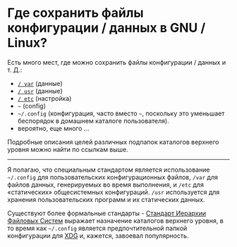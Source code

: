 # Где сохранить файлы конфигурации / данных в GNU / Linux?

Есть много мест, где можно сохранить файлы конфигурации / данных и т. Д.:

* [`/ var`](http://www.tldp.org/LDP/Linux-Filesystem-Hierarchy/html/var.html) (данные)
* [`/ usr`](http://www.tldp.org/LDP/Linux-Filesystem-Hierarchy/html/usr.html) (данные)
* [`/ etc`](http://www.tldp.org/LDP/Linux-Filesystem-Hierarchy/html/etc.html) (настройка)
* `~` (config)
* `~/.config` (конфигурация, часто вместо `~`, поскольку это уменьшает беспорядок в домашнем каталоге пользователя).
* вероятно, еще много ...

Подробные описания целей различных подпапок каталогов верхнего уровня можно найти по ссылкам выше.

* * *

Я полагаю, что специальным стандартом является использование `~/.config` для пользовательских конфигурационных файлов, `/var` для файлов данных, генерируемых во время выполнения, и `/etc` для «статических» общесистемных конфигураций. `/usr` используется для хранения пользовательских программ и их статических данных.

Существуют более формальные стандарты - [Стандарт Иерархии Файловых Систем](http://www.pathname.com/fhs/) выражает назначение каталогов верхнего уровня, в то время как `~/.config` является предпочтительной папкой конфигурации для [XDG](https://standards.freedesktop.org/basedir-spec/basedir-spec-latest.html) и, кажется, завоевал популярность.